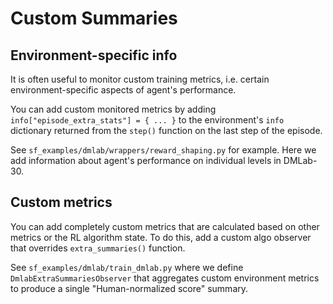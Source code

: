 # Custom Summaries

## Environment-specific info

It is often useful to monitor custom training metrics, i.e. certain environment-specific aspects of agent's performance.

You can add custom monitored metrics by adding `info["episode_extra_stats"] = { ... }` to the environment's `info` dictionary returned from the `step()` function on the last step of the episode.

See `sf_examples/dmlab/wrappers/reward_shaping.py` for example. Here we add information about 
agent's performance on individual levels in DMLab-30.

## Custom metrics

You can add completely custom metrics that are calculated based on other metrics or the RL algorithm state.
To do this, add a custom algo observer that overrides `extra_summaries()` function.

See `sf_examples/dmlab/train_dmlab.py` where we define `DmlabExtraSummariesObserver` that aggregates custom 
environment metrics to produce a single "Human-normalized score" summary.